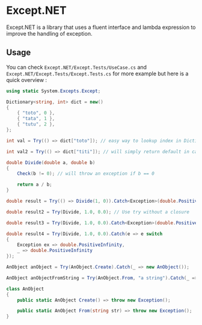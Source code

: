 # Except.NET

Except.NET is a library that uses a fluent interface and lambda expression to improve the handling of exception.

## Usage
You can check `Except.NET/Except.Tests/UseCase.cs` and `Except.NET/Except.Tests/Except.Tests.cs` for more example but here is a quick overview :
```C#
using static System.Excepts.Except;

Dictionary<string, int> dict = new()
{
    { "toto", 0 },
    { "tata", 1 },
    { "tutu", 2 },
};

int val = Try(() => dict["toto"]); // easy way to lookup index in Dictionary

int val2 = Try(() => dict["titi"]); // will simply return default in case of non existing index

double Divide(double a, double b)
{
    Check(b != 0); // will throw an exception if b == 0

    return a / b;
}

double result = Try(() => Divide(1, 0)).Catch<Exception>(double.PositiveInfinity); // return double.PositiveInfinity in case of an exception

double result2 = Try(Divide, 1.0, 0.0); // Use try without a closure

double result3 = Try(Divide, 1.0, 0.0).Catch<Exception>(double.PositiveInfinity); 

double result4 = Try(Divide, 1.0, 0.0).Catch(e => e switch
{
    Exception ex => double.PositiveInfinity,
    _ => double.PositiveInfinity
});

AnObject anObject = Try(AnObject.Create).Catch(_ => new AnObject());

AnObject anObjectFromString = Try(AnObject.From, "a string").Catch(_ => new AnObject());

class AnObject
{
    public static AnObject Create() => throw new Exception();

    public static AnObject From(string str) => throw new Exception();
}
```

